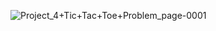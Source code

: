 
![Project_4+Tic+Tac+Toe+Problem_page-0001](https://user-images.githubusercontent.com/35347949/164987116-33e4691d-de52-4500-b7b2-8c7d2c28993a.jpg)
